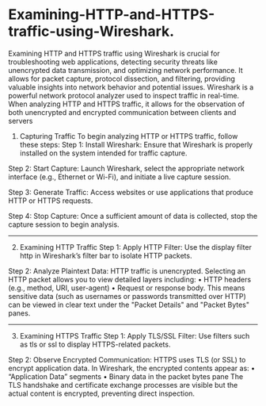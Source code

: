 # Examining-HTTP-and-HTTPS-traffic-using-Wireshark.
Examining HTTP and HTTPS traffic using Wireshark is crucial for troubleshooting web applications, detecting security threats like unencrypted data transmission, and optimizing network performance. It allows for packet capture, protocol dissection, and filtering, providing valuable insights into network behavior and potential issues.
Wireshark is a powerful network protocol analyzer used to inspect traffic in real-time. When analyzing HTTP and HTTPS traffic, it allows for the observation of both unencrypted and encrypted communication between clients and servers
1. Capturing Traffic
To begin analyzing HTTP or HTTPS traffic, follow these steps:
Step 1: Install Wireshark: Ensure that Wireshark is properly installed on the system intended for traffic capture.
 
Step 2: Start Capture: Launch Wireshark, select the appropriate network interface (e.g., Ethernet or Wi-Fi), and initiate a live capture session. 
 
Step 3: Generate Traffic: Access websites or use applications that produce HTTP or HTTPS requests.
 
Step 4: Stop Capture: Once a sufficient amount of data is collected, stop the capture session to begin analysis.
 
________________________________________
2. Examining HTTP Traffic
Step 1: Apply HTTP Filter: Use the display filter http in Wireshark’s filter bar to isolate HTTP packets.
 
Step 2: Analyze Plaintext Data:
HTTP traffic is unencrypted. Selecting an HTTP packet allows you to view detailed layers including:
•	HTTP headers (e.g., method, URI, user-agent)
•	Request or response body.
This means sensitive data (such as usernames or passwords transmitted over HTTP) can be viewed in clear text under the "Packet Details" and "Packet Bytes" panes.
 
________________________________________
3. Examining HTTPS Traffic
Step 1: Apply TLS/SSL Filter:
Use filters such as tls or ssl to display HTTPS-related packets.
 
Step 2: Observe Encrypted Communication:
HTTPS uses TLS (or SSL) to encrypt application data. In Wireshark, the encrypted contents appear as:
•	“Application Data” segments
•	Binary data in the packet bytes pane
The TLS handshake and certificate exchange processes are visible but the actual content is encrypted, preventing direct inspection.
